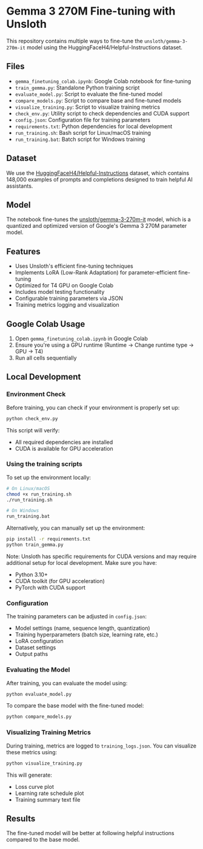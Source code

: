 # Gemma 3 270M Fine-tuning with Unsloth

This repository contains multiple ways to fine-tune the `unsloth/gemma-3-270m-it` model using the HuggingFaceH4/Helpful-Instructions dataset.

## Files

- `gemma_finetuning_colab.ipynb`: Google Colab notebook for fine-tuning
- `train_gemma.py`: Standalone Python training script
- `evaluate_model.py`: Script to evaluate the fine-tuned model
- `compare_models.py`: Script to compare base and fine-tuned models
- `visualize_training.py`: Script to visualize training metrics
- `check_env.py`: Utility script to check dependencies and CUDA support
- `config.json`: Configuration file for training parameters
- `requirements.txt`: Python dependencies for local development
- `run_training.sh`: Bash script for Linux/macOS training
- `run_training.bat`: Batch script for Windows training

## Dataset

We use the [HuggingFaceH4/Helpful-Instructions](https://huggingface.co/datasets/HuggingFaceH4/Helpful-Instructions) dataset, which contains 148,000 examples of prompts and completions designed to train helpful AI assistants.

## Model

The notebook fine-tunes the [unsloth/gemma-3-270m-it](https://huggingface.co/unsloth/gemma-3-270m-it) model, which is a quantized and optimized version of Google's Gemma 3 270M parameter model.

## Features

- Uses Unsloth's efficient fine-tuning techniques
- Implements LoRA (Low-Rank Adaptation) for parameter-efficient fine-tuning
- Optimized for T4 GPU on Google Colab
- Includes model testing functionality
- Configurable training parameters via JSON
- Training metrics logging and visualization

## Google Colab Usage

1. Open `gemma_finetuning_colab.ipynb` in Google Colab
2. Ensure you're using a GPU runtime (Runtime -> Change runtime type -> GPU -> T4)
3. Run all cells sequentially

## Local Development

### Environment Check

Before training, you can check if your environment is properly set up:

```bash
python check_env.py
```

This script will verify:
- All required dependencies are installed
- CUDA is available for GPU acceleration

### Using the training scripts

To set up the environment locally:

```bash
# On Linux/macOS
chmod +x run_training.sh
./run_training.sh

# On Windows
run_training.bat
```

Alternatively, you can manually set up the environment:

```bash
pip install -r requirements.txt
python train_gemma.py
```

Note: Unsloth has specific requirements for CUDA versions and may require additional setup for local development. Make sure you have:
- Python 3.10+
- CUDA toolkit (for GPU acceleration)
- PyTorch with CUDA support

### Configuration

The training parameters can be adjusted in `config.json`:
- Model settings (name, sequence length, quantization)
- Training hyperparameters (batch size, learning rate, etc.)
- LoRA configuration
- Dataset settings
- Output paths

### Evaluating the Model

After training, you can evaluate the model using:

```bash
python evaluate_model.py
```

To compare the base model with the fine-tuned model:

```bash
python compare_models.py
```

### Visualizing Training Metrics

During training, metrics are logged to `training_logs.json`. You can visualize these metrics using:

```bash
python visualize_training.py
```

This will generate:
- Loss curve plot
- Learning rate schedule plot
- Training summary text file

## Results

The fine-tuned model will be better at following helpful instructions compared to the base model.